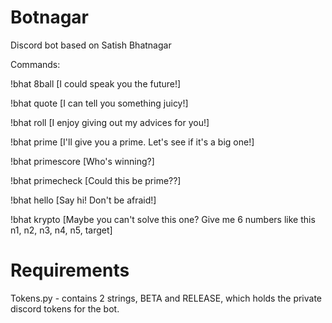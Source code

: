 # Botnagar
Discord bot based on Satish Bhatnagar

Commands:

!bhat 8ball [I could speak you the future!]

!bhat quote [I can tell you something juicy!]

!bhat roll [I enjoy giving out my advices for you!]

!bhat prime [I'll give you a prime. Let's see if it's a big one!]

!bhat primescore [Who's winning?]

!bhat primecheck [Could this be prime??]

!bhat hello [Say hi! Don't be afraid!]

!bhat krypto [Maybe you can't solve this one? Give me 6 numbers like this n1, n2, n3, n4, n5, target]

# Requirements

Tokens.py - contains 2 strings, BETA and RELEASE, which holds the private discord tokens for the bot.
